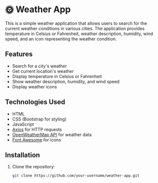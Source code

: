 # 🌞 Weather App

This is a simple weather application that allows users to search for the current weather conditions in various cities. The application provides temperature in Celsius or Fahrenheit, weather description, humidity, wind speed, and an icon representing the weather condition.

## Features

- Search for a city's weather
- Get current location's weather
- Display temperature in Celsius or Fahrenheit
- Show weather description, humidity, and wind speed
- Display weather icons

## Technologies Used

- HTML
- CSS (Bootstrap for styling)
- JavaScript
- [Axios](https://axios-http.com/) for HTTP requests
- [OpenWeatherMap API](https://openweathermap.org/api) for weather data
- [Font Awesome](https://fontawesome.com/) for icons

## Installation

1. Clone the repository:
   ```sh
   git clone https://github.com/your-username/weather-app.git
